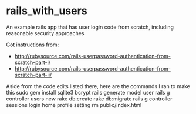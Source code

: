 rails_with_users
================

An example rails app that has user login code from scratch, including reasonable security approaches

Got instructions from:
- http://rubysource.com/rails-userpassword-authentication-from-scratch-part-i/
- http://rubysource.com/rails-userpassword-authentication-from-scratch-part-ii/

Aside from the code edits listed there, here are the commands I ran to make this
sudo gem install sqlite3 bcrypt
rails generate model user
rails g controller users new
rake db:create
rake db:migrate
rails g controller sessions login home profile setting
rm public/index.html
